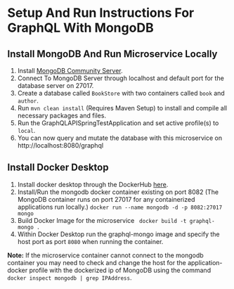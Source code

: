 # Setup And Run Instructions For GraphQL With MongoDB

## Install MongoDB And Run Microservice Locally
1. Install [MongoDB Community Server](https://www.mongodb.com/try/download/community).
2. Connect To MongoDB Server through localhost and default port for the database server on 27017.
3. Create a database called `BookStore` with two containers called `book` and `author`.
4. Run `mvn clean install` (Requires Maven Setup) to install and compile all necessary packages and files.
5. Run the GraphQLAPISpringTestApplication and set active profile(s) to `local`.
6. You can now query and mutate the database with this microservice on http://localhost:8080/graphql

## Install Docker Desktop
1. Install docker desktop through the DockerHub [here](https://www.docker.com/products/docker-desktop/).
2. Install/Run the mongodb docker container existing on port 8082 (The MongoDB container runs on port 27017 for any containerized applications run locally.)
`docker run --name mongodb -d -p 8082:27017 mongo`
3. Build Docker Image for the microservice ` docker build -t graphql-mongo .`
4. Within Docker Desktop run the graphql-mongo image and specify the host port as port `8080` when running the container. 

**Note:** If the microservice container cannot connect to the mongodb container you may need to check and change the host for the application-docker profile with the dockerized ip of MongoDB using the command `docker inspect mongodb | grep IPAddress`.
